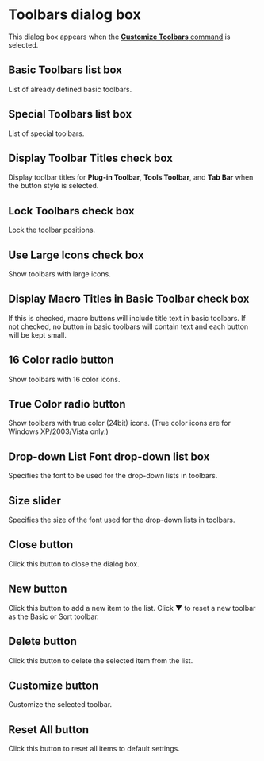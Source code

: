 # Toolbars dialog box

This dialog box appears when the
[**Customize Toolbars** command](../../cmd/tools/customize_toolbar) is selected.

## Basic Toolbars list box

List of already defined basic toolbars.

## Special Toolbars list box

List of special toolbars.

## Display Toolbar Titles check box

Display toolbar titles for **Plug-in Toolbar**, **Tools Toolbar**, and
**Tab Bar** when the button style is selected.

## Lock Toolbars check box

Lock the toolbar positions.

## Use Large Icons check box

Show toolbars with large icons.

## Display Macro Titles in Basic Toolbar check box

If this is checked, macro buttons will include title text in basic toolbars. If not checked, no button in basic toolbars will contain text and each button will be kept small.

## 16 Color radio button

Show toolbars with 16 color icons.

## True Color radio button

Show toolbars with true color (24bit) icons. (True color icons are for
Windows XP/2003/Vista only.)

## Drop-down List Font drop-down list box

Specifies the font to be used for the drop-down lists in toolbars.

## Size slider

Specifies the size of the font used for the drop-down lists in toolbars.

## Close button

Click this button to close the dialog box.

## New button

Click this button to add a new item to the list. Click ▼ to reset a new toolbar as the Basic or Sort toolbar.

## Delete button

Click this button to delete the selected item from the list.

## Customize button

Customize the selected toolbar.

## Reset All button

Click this button to reset all items to default settings.

